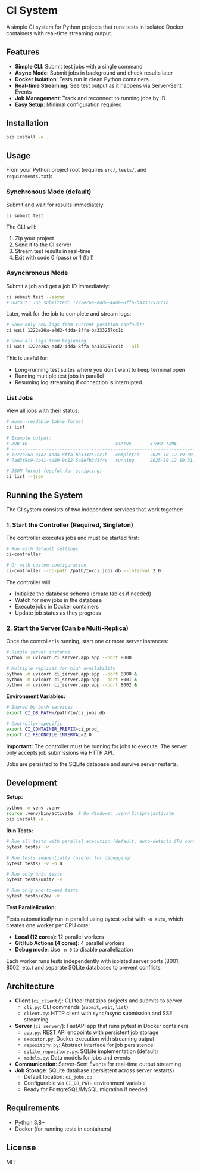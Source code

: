 # CI System

A simple CI system for Python projects that runs tests in isolated Docker containers with real-time streaming output.

## Features

- **Simple CLI**: Submit test jobs with a single command
- **Async Mode**: Submit jobs in background and check results later
- **Docker Isolation**: Tests run in clean Python containers
- **Real-time Streaming**: See test output as it happens via Server-Sent Events
- **Job Management**: Track and reconnect to running jobs by ID
- **Easy Setup**: Minimal configuration required

## Installation

```bash
pip install -e .
```

## Usage

From your Python project root (requires `src/`, `tests/`, and `requirements.txt`):

### Synchronous Mode (default)

Submit and wait for results immediately:

```bash
ci submit test
```

The CLI will:
1. Zip your project
2. Send it to the CI server
3. Stream test results in real-time
4. Exit with code 0 (pass) or 1 (fail)

### Asynchronous Mode

Submit a job and get a job ID immediately:

```bash
ci submit test --async
# Output: Job submitted: 1222e26a-e4d2-4dda-8ffa-ba333257cc1b
```

Later, wait for the job to complete and stream logs:

```bash
# Show only new logs from current position (default)
ci wait 1222e26a-e4d2-4dda-8ffa-ba333257cc1b

# Show all logs from beginning
ci wait 1222e26a-e4d2-4dda-8ffa-ba333257cc1b --all
```

This is useful for:
- Long-running test suites where you don't want to keep terminal open
- Running multiple test jobs in parallel
- Resuming log streaming if connection is interrupted

### List Jobs

View all jobs with their status:

```bash
# Human-readable table format
ci list

# Example output:
# JOB ID                                 STATUS       START TIME             END TIME               SUCCESS
# --------------------------------------------------------------------------------------------------------------
# 1222e26a-e4d2-4dda-8ffa-ba333257cc1b   completed    2025-10-12 19:30:00    2025-10-12 19:30:05    ✓
# 7ad3f8c9-2b41-4e89-9c12-5a8e7b3d1f4e   running      2025-10-12 19:31:10    N/A                    -

# JSON format (useful for scripting)
ci list --json
```

## Running the System

The CI system consists of two independent services that work together:

### 1. Start the Controller (Required, Singleton)

The controller executes jobs and must be started first:

```bash
# Run with default settings
ci-controller

# Or with custom configuration
ci-controller --db-path /path/to/ci_jobs.db --interval 2.0
```

The controller will:
- Initialize the database schema (create tables if needed)
- Watch for new jobs in the database
- Execute jobs in Docker containers
- Update job status as they progress

### 2. Start the Server (Can be Multi-Replica)

Once the controller is running, start one or more server instances:

```bash
# Single server instance
python -m uvicorn ci_server.app:app --port 8000

# Multiple replicas for high availability
python -m uvicorn ci_server.app:app --port 8000 &
python -m uvicorn ci_server.app:app --port 8001 &
python -m uvicorn ci_server.app:app --port 8002 &
```

**Environment Variables:**
```bash
# Shared by both services
export CI_DB_PATH=/path/to/ci_jobs.db

# Controller-specific
export CI_CONTAINER_PREFIX=ci_prod_
export CI_RECONCILE_INTERVAL=2.0
```

**Important:** The controller must be running for jobs to execute. The server only accepts job submissions via HTTP API.

Jobs are persisted to the SQLite database and survive server restarts.

## Development

**Setup:**
```bash
python -m venv .venv
source .venv/bin/activate  # On Windows: .venv\Scripts\activate
pip install -e .
```

**Run Tests:**
```bash
# Run all tests with parallel execution (default, auto-detects CPU cores)
pytest tests/ -v

# Run tests sequentially (useful for debugging)
pytest tests/ -v -n 0

# Run only unit tests
pytest tests/unit/ -v

# Run only end-to-end tests
pytest tests/e2e/ -v
```

**Test Parallelization:**

Tests automatically run in parallel using pytest-xdist with `-n auto`, which creates one worker per CPU core:
- **Local (12 cores)**: 12 parallel workers
- **GitHub Actions (4 cores)**: 4 parallel workers
- **Debug mode**: Use `-n 0` to disable parallelization

Each worker runs tests independently with isolated server ports (8001, 8002, etc.) and separate SQLite databases to prevent conflicts.

## Architecture

- **Client** (`ci_client/`): CLI tool that zips projects and submits to server
  - `cli.py`: CLI commands (`submit`, `wait`, `list`)
  - `client.py`: HTTP client with sync/async submission and SSE streaming
- **Server** (`ci_server/`): FastAPI app that runs pytest in Docker containers
  - `app.py`: REST API endpoints with persistent job storage
  - `executor.py`: Docker execution with streaming output
  - `repository.py`: Abstract interface for job persistence
  - `sqlite_repository.py`: SQLite implementation (default)
  - `models.py`: Data models for jobs and events
- **Communication**: Server-Sent Events for real-time output streaming
- **Job Storage**: SQLite database (persistent across server restarts)
  - Default location: `ci_jobs.db`
  - Configurable via `CI_DB_PATH` environment variable
  - Ready for PostgreSQL/MySQL migration if needed

## Requirements

- Python 3.8+
- Docker (for running tests in containers)

## License

MIT
